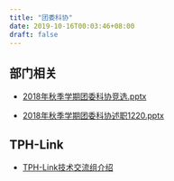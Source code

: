 ```yaml
---
title: "团委科协"
date: 2019-10-16T00:03:46+08:00
draft: false
---
```


## 部门相关

<!--more-->

* [2018年秋季学期团委科协竞选.pptx](https://freiwilliger.oss-cn-shenzhen.aliyuncs.com/volunteer/st_club/2018年秋季学期团委科协竞选.pptx)

* [2018年秋季学期团委科协述职1220.pptx](https://freiwilliger.oss-cn-shenzhen.aliyuncs.com/volunteer/st_club/2018年秋季学期团委科协述职1220.pptx)


## TPH-Link

- [TPH-Link技术交流组介绍](https://freiwilliger.oss-cn-shenzhen.aliyuncs.com/volunteer/st_club/wesalon/planning_tph_v1.3.pdf)


